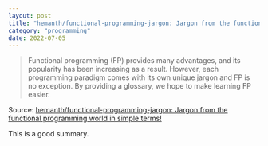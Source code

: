 ```yaml
---
layout: post
title: "hemanth/functional-programming-jargon: Jargon from the functional programming world in simple terms!"
category: "programming"
date: 2022-07-05
---
```


> Functional programming (FP) provides many advantages, and its popularity has been increasing as a result. However, each programming paradigm comes with its own unique jargon and FP is no exception. By providing a glossary, we hope to make learning FP easier.

Source: [hemanth/functional-programming-jargon: Jargon from the functional programming world in simple terms!](https://github.com/hemanth/functional-programming-jargon)

This is a good summary.
